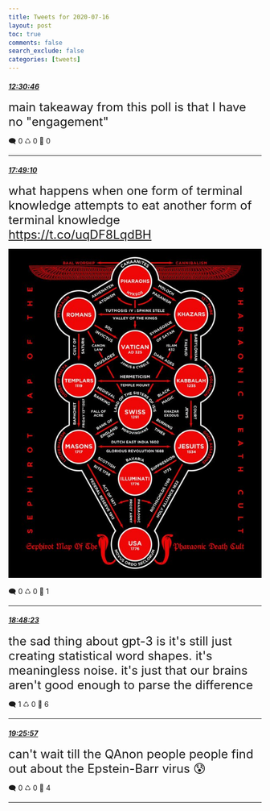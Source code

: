 ```yaml
---
title: Tweets for 2020-07-16
layout: post
toc: true
comments: false
search_exclude: false
categories: [tweets]
---
```



#### <a href = "https://twitter.com/deepfates/status/1283831456276426752">*12:30:46*</a>

<font size="5">main takeaway from this poll is that I have no "engagement"</font>



🗨️ 0 ♺ 0 🤍  0   

---
    
#### <a href = "https://twitter.com/deepfates/status/1283911585967140865">*17:49:10*</a>

<font size="5">what happens when one form of terminal knowledge attempts to eat another form of terminal knowledge  https://t.co/uqDF8LqdBH</font>

![image from twitter](/images/EdFetMRU0AAz0Wg.jpg)


🗨️ 0 ♺ 0 🤍  1   

---
    
#### <a href = "https://twitter.com/deepfates/status/1283926486282461184">*18:48:23*</a>

<font size="5">the sad thing about gpt-3 is it's still just creating statistical word shapes. it's meaningless noise. it's just that our brains aren't good enough to parse the difference</font>



🗨️ 1 ♺ 0 🤍  6   

---
    
#### <a href = "https://twitter.com/deepfates/status/1283935943578120192">*19:25:57*</a>

<font size="5">can't wait till the QAnon people people find out about the Epstein-Barr virus 😰</font>



🗨️ 0 ♺ 0 🤍  4   

---
    
            


